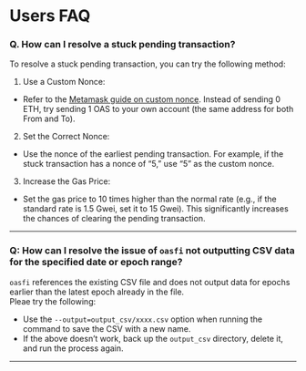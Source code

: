 # Users FAQ

### Q. How can I resolve a stuck pending transaction?
To resolve a stuck pending transaction, you can try the following method:

1. Use a Custom Nonce:
-	Refer to the [Metamask guide on custom nonce](https://support.metamask.io/transactions-and-gas/transactions/how-to-speed-up-or-cancel-a-pending-transaction/#method-2-custom-nonce). Instead of sending 0 ETH, try sending 1 OAS to your own account (the same address for both From and To).
2. Set the Correct Nonce:
- Use the nonce of the earliest pending transaction. For example, if the stuck transaction has a nonce of “5,” use “5” as the custom nonce.
3. Increase the Gas Price:
-	Set the gas price to 10 times higher than the normal rate (e.g., if the standard rate is 1.5 Gwei, set it to 15 Gwei). This significantly increases the chances of clearing the pending transaction.

---

### Q: How can I resolve the issue of `oasfi` not outputting CSV data for the specified date or epoch range?

`oasfi` references the existing CSV file and does not output data for epochs earlier than the latest epoch already in the file.  
Pleae try the following:

- Use the `--output=output_csv/xxxx.csv` option when running the command to save the CSV with a new name.
- If the above doesn’t work, back up the `output_csv` directory, delete it, and run the process again.

---
